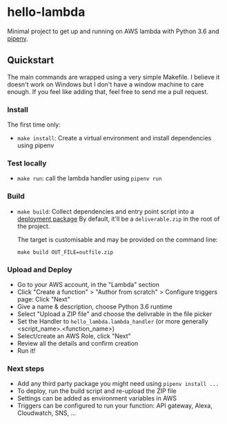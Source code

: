 # hello-lambda

Minimal project to get up and running on AWS lambda with Python 3.6 and [pipenv](http://docs.pipenv.org/).

## Quickstart

The main commands are wrapped using a very simple Makefile. I believe it doesn't work on Windows
but I don't have a window machine to care enough. If you feel like adding that, feel free to 
send me a pull request.

### Install

The first time only:
- `make install`: Create a virtual environment and install dependencies using pipenv

### Test locally

- `make run`: call the lambda handler using `pipenv run`

### Build

- `make build`: Collect dependencies and entry point script into a
  [deployment package](http://docs.aws.amazon.com/lambda/latest/dg/lambda-python-how-to-create-deployment-package.html)
  By default, it'll be a `deliverable.zip` in the root of the project.
  
  The target is customisable and may be provided on the command line:
  
      make build OUT_FILE=outfile.zip

### Upload and Deploy

- Go to your AWS account, in the "Lambda" section
- Click "Create a function" > "Author from scratch" > Configure triggers page: Click "Next"
- Give a name & description, choose Python 3.6 runtime
- Select "Upload a ZIP file" and choose the delivrable in the file picker
- Set the Handler to `hello_lambda.lambda_handler` (or more generally <script_name>.<function_name>)
- Select/create an AWS Role, click "Next"
- Review all the details and confirm creation
- Run it!

### Next steps

- Add any third party package you might need using `pipenv install ...`
- To deploy, run the build script and re-upload the ZIP file
- Settings can be added as environment variables in AWS
- Triggers can be configured to run your function: API gateway, Alexa, Cloudwatch, SNS, ...
